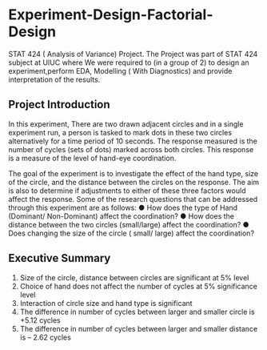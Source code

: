 # Experiment-Design-Factorial-Design

STAT 424 ( Analysis of Variance) Project. The Project was part of STAT 424 subject at UIUC where We were required to (in a group of 2) to 
design an experiment,perform EDA, Modelling ( With Diagnostics) and provide interpretation of the results.

## Project Introduction

In this experiment, There are two drawn adjacent circles and in a single experiment run, a
person is tasked to mark dots in these two circles alternatively for a time period of 10 seconds.
The response measured is the number of cycles (sets of dots) marked across both circles. This
response is a measure of the level of hand-eye coordination.

The goal of the experiment is to investigate the effect of the hand type, size of the circle, and
the distance between the circles on the response. The aim is also to determine if adjustments to
either of these three factors would affect the response. Some of the research questions that can
be addressed through this experiment are as follows:
● How does the type of Hand (Dominant/ Non-Dominant) affect the coordination?
● How does the distance between the two circles (small/large) affect the coordination?
● Does changing the size of the circle ( small/ large) affect the coordination?


## Executive Summary

1) Size of the circle, distance between circles are significant at 5% level
2)  Choice of hand does not affect the number of cycles at 5% significance level
3) Interaction of circle size and hand type is significant
4) The difference in number of cycles between larger and smaller circle is +5.12 cycles
5) The difference in number of cycles between larger and smaller distance is – 2.62 cycles
